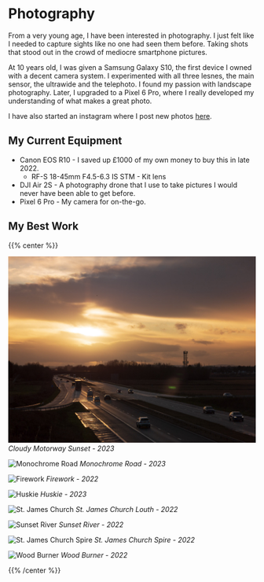 # Photography

From a very young age, I have been interested in photography. I just felt like I needed to capture sights like no one had seen them before. Taking shots that stood out in the crowd of mediocre smartphone pictures.

At 10 years old, I was given a Samsung Galaxy S10, the first device I owned with a decent camera system. I experimented with all three lesnes, the main sensor, the ultrawide and the telephoto. I found my passion with landscape photography. Later, I upgraded to a Pixel 6 Pro, where I really developed my understanding of what makes a great photo.

I have also started an instagram where I post new photos [here](https://instagram.com/xander.pics).

## My Current Equipment

- Canon EOS R10 - I saved up £1000 of my own money to buy this in late 2022.
  - RF-S 18-45mm F4.5-6.3 IS STM - Kit lens
- DJI Air 2S - A photography drone that I use to take pictures I would never have been able to get before.
- Pixel 6 Pro - My camera for on-the-go.

## My Best Work

{{% center %}}

![Cloudy Motorway Sunset](/images/photographs/motorway-sunset.jpg) *Cloudy Motorway Sunset - 2023*

![Monochrome Road](/images/photography/monochrome-road.jpg) *Monochrome Road - 2023*

![Firework](/images/photography/firework.jpg) *Firework - 2022*

![Huskie](/images/photography/huskie.jpg) *Huskie - 2023*

![St. James Church](/images/photography/st-james-church-louth.jpg) *St. James Church Louth - 2022*

![Sunset River](/images/photography/sunset-river.jpg) *Sunset River - 2022*

![St. James Church Spire](/images/photography/st-james-church-louth-spire.jpg) *St. James Church Spire - 2022*

![Wood Burner](/images/photpgraohy/wood-burner.jpg) *Wood Burner - 2022*

{{% /center %}}
